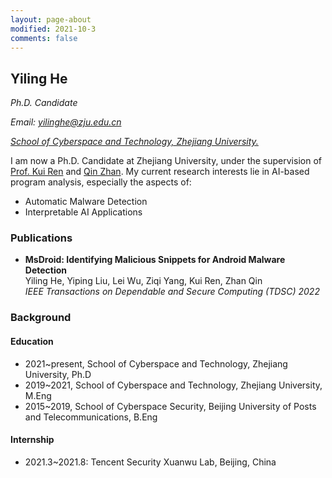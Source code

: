 ```yaml
---
layout: page-about
modified: 2021-10-3
comments: false
---
```



## Yiling He

*Ph.D. Candidate*

*Email: yilinghe@zju.edu.cn*

[*School of Cyberspace and Technology, Zhejiang University.*](https://icsr.zju.edu.cn/)

I am now a Ph.D. Candidate at Zhejiang University, under the supervision of [Prof. Kui Ren](https://scholar.google.com/citations?user=uuQA_rcAAAAJ) and [Qin Zhan](https://scholar.google.com/citations?user=5fa4lOQAAAAJ&hl=en). My current research interests lie in AI-based program analysis, especially the aspects of:

- Automatic Malware Detection
- Interpretable AI Applications

### Publications

- **MsDroid: Identifying Malicious Snippets for Android Malware Detection** <br/>
Yiling He, Yiping Liu, Lei Wu, Ziqi Yang, Kui Ren, Zhan Qin <br/>
*IEEE Transactions on Dependable and Secure Computing (TDSC) 2022*

### Background

#### Education

* 2021~present, School of Cyberspace and Technology, Zhejiang University, Ph.D
* 2019~2021, School of Cyberspace and Technology, Zhejiang University, M.Eng
* 2015~2019, School of Cyberspace Security, Beijing University of Posts and Telecommunications, B.Eng

#### Internship

* 2021.3~2021.8: Tencent Security Xuanwu Lab, Beijing, China